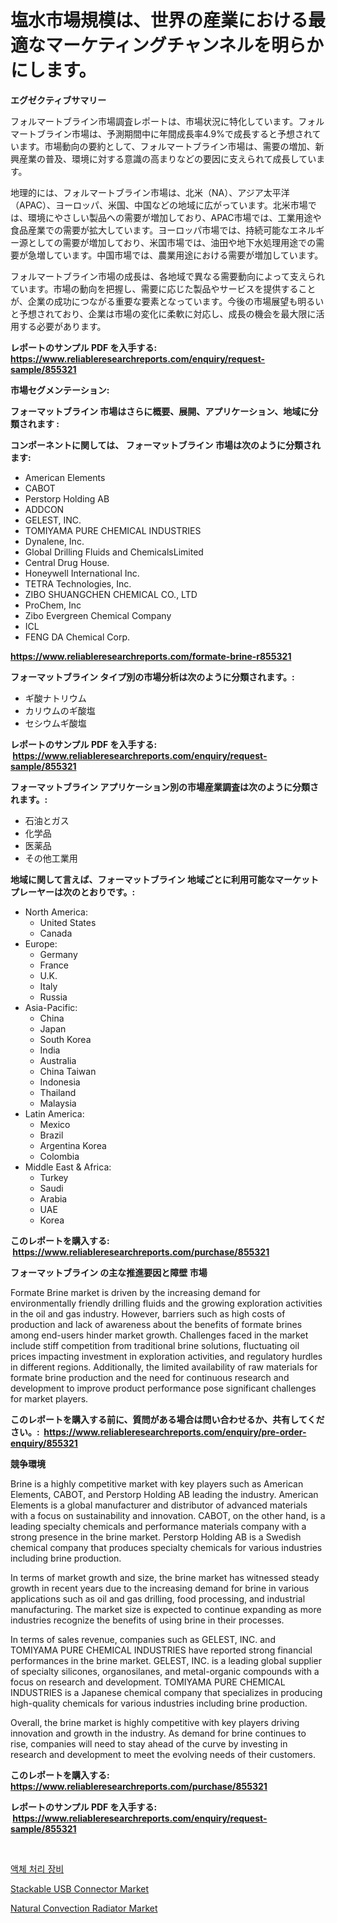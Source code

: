 <p><h1>塩水市場規模は、世界の産業における最適なマーケティングチャンネルを明らかにします。</h1></p><p><strong>エグゼクティブサマリー</strong></p>
<p><p>フォルマートブライン市場調査レポートは、市場状況に特化しています。フォルマートブライン市場は、予測期間中に年間成長率4.9%で成長すると予想されています。市場動向の要約として、フォルマートブライン市場は、需要の増加、新興産業の普及、環境に対する意識の高まりなどの要因に支えられて成長しています。</p><p>地理的には、フォルマートブライン市場は、北米（NA）、アジア太平洋（APAC）、ヨーロッパ、米国、中国などの地域に広がっています。北米市場では、環境にやさしい製品への需要が増加しており、APAC市場では、工業用途や食品産業での需要が拡大しています。ヨーロッパ市場では、持続可能なエネルギー源としての需要が増加しており、米国市場では、油田や地下水処理用途での需要が急増しています。中国市場では、農業用途における需要が増加しています。</p><p>フォルマートブライン市場の成長は、各地域で異なる需要動向によって支えられています。市場の動向を把握し、需要に応じた製品やサービスを提供することが、企業の成功につながる重要な要素となっています。今後の市場展望も明るいと予想されており、企業は市場の変化に柔軟に対応し、成長の機会を最大限に活用する必要があります。</p></p>
<p><strong>レポートのサンプル PDF を入手する: <a href="https://www.reliableresearchreports.com/enquiry/request-sample/855321">https://www.reliableresearchreports.com/enquiry/request-sample/855321</a></strong></p>
<p><strong>市場セグメンテーション:</strong></p>
<p><strong> フォーマットブライン 市場はさらに概要、展開、アプリケーション、地域に分類されます :</strong></p>
<p><strong>コンポーネントに関しては、 フォーマットブライン 市場は次のように分類されます: &nbsp;</strong></p>
<p><ul><li>American Elements</li><li>CABOT</li><li>Perstorp Holding AB</li><li>ADDCON</li><li>GELEST, INC.</li><li>TOMIYAMA PURE CHEMICAL INDUSTRIES</li><li>Dynalene, Inc.</li><li>Global Drilling Fluids and ChemicalsLimited</li><li>Central Drug House.</li><li>Honeywell International Inc.</li><li>TETRA Technologies, Inc.</li><li>ZIBO SHUANGCHEN CHEMICAL CO., LTD</li><li>ProChem, Inc</li><li>Zibo Evergreen Chemical Company</li><li>ICL</li><li>FENG DA Chemical Corp.</li></ul></p>
<p><strong><a href="https://www.reliableresearchreports.com/formate-brine-r855321">https://www.reliableresearchreports.com/formate-brine-r855321</a></strong></p>
<p><strong> フォーマットブライン タイプ別の市場分析は次のように分類されます。:</strong></p>
<p><ul><li>ギ酸ナトリウム</li><li>カリウムのギ酸塩</li><li>セシウムギ酸塩</li></ul></p>
<p><strong>レポートのサンプル PDF を入手する: &nbsp;<a href="https://www.reliableresearchreports.com/enquiry/request-sample/855321">https://www.reliableresearchreports.com/enquiry/request-sample/855321</a></strong></p>
<p><strong> フォーマットブライン アプリケーション別の市場産業調査は次のように分類されます。:</strong></p>
<p><ul><li>石油とガス</li><li>化学品</li><li>医薬品</li><li>その他工業用</li></ul></p>
<p><strong>地域に関して言えば、フォーマットブライン 地域ごとに利用可能なマーケットプレーヤーは次のとおりです。:</strong></p>
<p><ul>
    <li>
        North America:
        <ul>
            <li>United States</li>
            <li>Canada</li>
        </ul>
    </li>
    <li>
        Europe:
        <ul>
            <li>Germany</li>
            <li>France</li>
            <li>U.K.</li>
            <li>Italy</li>
            <li>Russia</li>
        </ul>
    </li>
    <li>
        Asia-Pacific:
        <ul>
            <li>China</li>
            <li>Japan</li>
            <li>South Korea</li>
            <li>India</li>
            <li>Australia</li>
            <li>China Taiwan</li>
            <li>Indonesia</li>
            <li>Thailand</li>
            <li>Malaysia</li>
        </ul>
    </li>
    <li>
        Latin America:
        <ul>
            <li>Mexico</li>
            <li>Brazil</li>
            <li>Argentina Korea</li>
            <li>Colombia</li>
        </ul>
    </li>
    <li>
        Middle East & Africa:
        <ul>
            <li>Turkey</li>
            <li>Saudi</li>
            <li>Arabia</li>
            <li>UAE</li>
            <li>Korea</li>
        </ul>
    </li>
    </ul></p>
<p><strong>このレポートを購入する: &nbsp;<a href="https://www.reliableresearchreports.com/purchase/855321">https://www.reliableresearchreports.com/purchase/855321</a></strong></p>
<p><strong>フォーマットブライン の主な推進要因と障壁 市場</strong></p>
<p><p>Formate Brine market is driven by the increasing demand for environmentally friendly drilling fluids and the growing exploration activities in the oil and gas industry. However, barriers such as high costs of production and lack of awareness about the benefits of formate brines among end-users hinder market growth. Challenges faced in the market include stiff competition from traditional brine solutions, fluctuating oil prices impacting investment in exploration activities, and regulatory hurdles in different regions. Additionally, the limited availability of raw materials for formate brine production and the need for continuous research and development to improve product performance pose significant challenges for market players.</p></p>
<p><strong>このレポートを購入する前に、質問がある場合は問い合わせるか、共有してください。:&nbsp; <a href="https://www.reliableresearchreports.com/enquiry/pre-order-enquiry/855321">https://www.reliableresearchreports.com/enquiry/pre-order-enquiry/855321</a></strong></p>
<p><strong>競争環境</strong></p>
<p><p>Brine is a highly competitive market with key players such as American Elements, CABOT, and Perstorp Holding AB leading the industry. American Elements is a global manufacturer and distributor of advanced materials with a focus on sustainability and innovation. CABOT, on the other hand, is a leading specialty chemicals and performance materials company with a strong presence in the brine market. Perstorp Holding AB is a Swedish chemical company that produces specialty chemicals for various industries including brine production.</p><p>In terms of market growth and size, the brine market has witnessed steady growth in recent years due to the increasing demand for brine in various applications such as oil and gas drilling, food processing, and industrial manufacturing. The market size is expected to continue expanding as more industries recognize the benefits of using brine in their processes.</p><p>In terms of sales revenue, companies such as GELEST, INC. and TOMIYAMA PURE CHEMICAL INDUSTRIES have reported strong financial performances in the brine market. GELEST, INC. is a leading global supplier of specialty silicones, organosilanes, and metal-organic compounds with a focus on research and development. TOMIYAMA PURE CHEMICAL INDUSTRIES is a Japanese chemical company that specializes in producing high-quality chemicals for various industries including brine production.</p><p>Overall, the brine market is highly competitive with key players driving innovation and growth in the industry. As demand for brine continues to rise, companies will need to stay ahead of the curve by investing in research and development to meet the evolving needs of their customers.</p></p>
<p><strong>このレポートを購入する: &nbsp; <a href="https://www.reliableresearchreports.com/purchase/855321">https://www.reliableresearchreports.com/purchase/855321</a></strong></p>
<p><strong>レポートのサンプル PDF を入手する: &nbsp;<a href="https://www.reliableresearchreports.com/enquiry/request-sample/855321">https://www.reliableresearchreports.com/enquiry/request-sample/855321</a></strong><strong></strong></p>
<p>&nbsp;</p>
<p><p><a href="https://medium.com/@marcpascual04/%EC%95%A1%EC%B2%B4-%EC%B2%98%EB%A6%AC-%EC%9E%A5%EB%B9%84-%EC%8B%9C%EC%9E%A5-%EB%B3%B4%EA%B3%A0%EC%84%9C%EB%8A%94-%EC%9D%B4-%EC%8B%9C%EC%9E%A5%EC%9D%98-%EC%B5%9C%EC%8B%A0-%ED%8A%B8%EB%A0%8C%EB%93%9C%EC%99%80-%EC%84%B1%EC%9E%A5-%EA%B8%B0%ED%9A%8C%EB%A5%BC-%EB%B3%B4%EC%97%AC%EC%A4%8D%EB%8B%88%EB%8B%A4-2d19077a8263">액체 처리 장비</a></p><p><a href="https://automatic-knee-4c7.notion.site/Stackable-USB-Connector-Market-Share-Evolution-and-Market-Growth-Trends-2024-2031-180b845d3bcf4b9680d8ebbb8b1c9298">Stackable USB Connector Market</a></p><p><a href="https://sulfuric-clavicle-d39.notion.site/Natural-Convection-Radiator-Market-Analysis-and-Sze-Forecasted-for-period-from-2024-to-2031-b59dae10fb3e4710b8267ca1cef36743">Natural Convection Radiator Market</a></p></p>